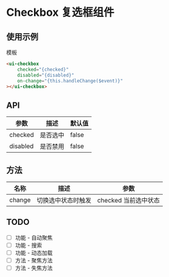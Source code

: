 # Checkbox 复选框组件

## 使用示例

模板

```html
<ui-checkbox
    checked="{checked}"
    disabled="{disabled}"
    on-change="{this.handleChange($event)}"
></ui-checkbox>
```

## API

| 参数     | 描述     | 默认值 |
| -------- | -------- | ------ |
| checked  | 是否选中 | false  |
| disabled | 是否禁用 | false  |

## 方法

| 名称   | 描述               | 参数                 |
| ------ | ------------------ | -------------------- |
| change | 切换选中状态时触发 | checked 当前选中状态 |

## TODO

-   [ ] 功能 - 自动聚焦
-   [ ] 功能 - 搜索
-   [ ] 功能 - 动态加载
-   [ ] 方法 - 聚焦方法
-   [ ] 方法 - 失焦方法
